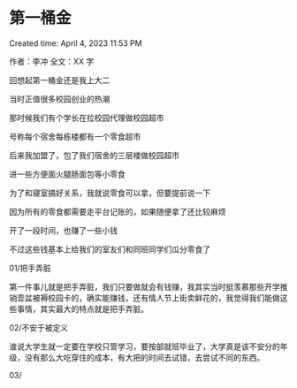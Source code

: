 # 第一桶金

Created time: April 4, 2023 11:53 PM

作者：李冲 全文：XX 字

回想起第一桶金还是我上大二

当时正值很多校园创业的热潮

那时候我们有个学长在拉校园代理做校园超市

号称每个宿舍每栋楼都有一个零食超市

后来我加盟了，包了我们宿舍的三层楼做校园超市

进一些方便面火腿肠面包等小零食

为了和寝室搞好关系，我就说零食可以拿，但要提前说一下

因为所有的零食都需要走平台记账的，如果随便拿了还比较麻烦

开了一段时间，也赚了一些小钱

不过这些钱基本上给我们的室友们和同班同学们瓜分零食了

01/把手弄脏

第一件事儿就是把手弄脏，我们只要做就会有钱赚，我其实当时挺羡慕那些开学推销壶盆被褥校园卡的，确实能赚钱，还有情人节上街卖鲜花的，我觉得我们能做这些事情，其实最大的特点就是把手弄脏。

02/不安于被定义

谁说大学生就一定要在学校只管学习，要按部就班毕业了，大学真是该不安分的年级，没有那么大吃穿住的成本，有大把的时间去试错，去尝试不同的东西。

03/